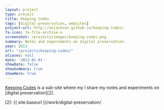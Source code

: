 ```yaml
---
layout: project
type: project
title: Keeping Codes
tags: [digital-preservation, websites]
project-url: http://anjackson.github.io/keeping-codes/
fa-icon: fa-file-archive-o
screenshot: /projects/images/keeping-codes.png
summary: Notes and experiments on digital preservation.
year: 2013
url: "/projects/keeping-codes/"
aliases: null
date: '2013-01-01'
showDate: false
showSummary: true
showHero: true
---
```


[Keeping Codes][1] is a sub-site where my I share my notes and experiments on [digital preservation][2].

[1]: http://anjackson.github.io/keeping-codes/
[2]: {{ site.baseurl }}/work/digital-preservation/